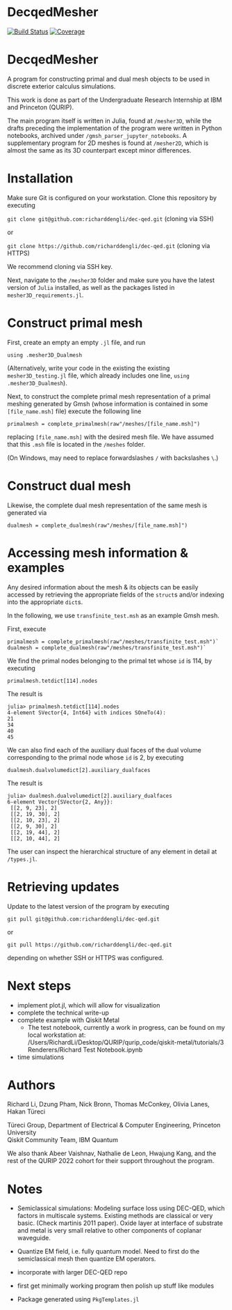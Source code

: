 # DecqedMesher

[![Build Status](https://github.com/richarddengli/DecqedMesher/actions/workflows/CI.yml/badge.svg?branch=main)](https://github.com/richarddengli/DecqedMesher/actions/workflows/CI.yml?query=branch%3Amain)
[![Coverage](https://codecov.io/gh/richarddengli/DecqedMesher.jl/branch/main/graph/badge.svg)](https://codecov.io/gh/richarddengli/DecqedMesher.jl)


# DecqedMesher
A program for constructing primal and dual mesh objects to be used in discrete exterior calculus simulations. 

This work is done as part of the Undergraduate Research Internship at IBM and Princeton (QURIP). 

The main program itself is written in Julia, found at `/mesher3D`, while the drafts preceding the implementation of the program were written in Python notebooks, archived under `/gmsh_parser_jupyter_notebooks`. A supplementary program for 2D meshes is found at `/mesher2D`, which is almost the same as its 3D counterpart except minor differences.

# Installation
Make sure Git is configured on your workstation. Clone this repository by executing

`git clone git@github.com:richarddengli/dec-qed.git` (cloning via SSH)

or 

`git clone https://github.com/richarddengli/dec-qed.git` (cloning via HTTPS)

We recommend cloning via SSH key.

Next, navigate to the `/mesher3D` folder and make sure you have the latest version of `Julia` installed, as well as the packages listed in `mesher3D_requirements.jl`.

# Construct primal mesh
First, create an empty an empty `.jl` file, and run

`using .mesher3D_Dualmesh`

(Alternatively, write your code in the existing the existing `mesher3D_testing.jl` file, which already includes one line, `using .mesher3D_Dualmesh`).

Next, to construct the complete primal mesh representation of a primal meshing generated by Gmsh (whose information is contained in 
some `[file_name.msh]` file) execute the following line 

`primalmesh = complete_primalmesh(raw"/meshes/[file_name.msh]")`

replacing ```[file_name.msh]``` with the desired mesh file. We have assumed that this `.msh` file is located in the `/meshes` folder. 

(On Windows, may need to replace forwardslashes `/` with backslashes `\`.)

# Construct dual mesh

Likewise, the complete dual mesh representation of the same mesh is generated via

`dualmesh = complete_dualmesh(raw"/meshes/[file_name.msh]")`

# Accessing  mesh information & examples
Any desired information about the mesh & its objects can be easily accessed by retrieving the appropriate fields of the `struct`s and/or indexing into the appropriate `dict`s.

In the following, we use  `transfinite_test.msh` as an example Gmsh mesh.

First, execute

```
primalmesh = complete_primalmesh(raw"/meshes/transfinite_test.msh")`
dualmesh = complete_dualmesh(raw"/meshes/transfinite_test.msh")`
```

We find the primal nodes belonging to the primal tet whose `id` is 114, by executing

`primalmesh.tetdict[114].nodes`

The result is
```
julia> primalmesh.tetdict[114].nodes
4-element SVector{4, Int64} with indices SOneTo(4):
21
34
40
45
```

We can also find each of the auxiliary dual faces of the dual volume corresponding to the primal node whose `id` is 2, by executing

`dualmesh.dualvolumedict[2].auxiliary_dualfaces`

The result is
```
julia> dualmesh.dualvolumedict[2].auxiliary_dualfaces
6-element Vector{SVector{2, Any}}:
 [[2, 9, 23], 2]
 [[2, 19, 30], 2]
 [[2, 10, 23], 2]
 [[2, 9, 30], 2]
 [[2, 19, 44], 2]
 [[2, 10, 44], 2]
```

The user can inspect the hierarchical structure of any element in detail at `/types.jl`.

# Retrieving updates
Update to the latest version of the program by executing

`git pull git@github.com:richarddengli/dec-qed.git`

or 

`git pull https://github.com/richarddengli/dec-qed.git` 

depending on whether SSH or HTTPS was configured.

# Next steps
- implement plot.jl, which will allow for visualization
- complete the technical write-up
- complete example with Qiskit Metal
    - The test notebook, currently a work in progress, can be found on my local workstation at: /Users/RichardLi/Desktop/QURIP/qurip_code/qiskit-metal/tutorials/3 Renderers/Richard Test Notebook.ipynb
- time simulations

# Authors
Richard Li, Dzung Pham, Nick Bronn, Thomas McConkey, Olivia Lanes, Hakan Türeci

Türeci Group, Department of Electrical & Computer Engineering, Princeton University
<br>Qiskit Community Team, IBM Quantum

We also thank Abeer Vaishnav, Nathalie de Leon, Hwajung Kang, and the rest of the QURIP 2022 cohort for their support throughout the program. 

# Notes
- Semiclassical simulations: Modeling surface loss using DEC-QED, which factors in multiscale systems. Existing methods are classical or very basic. (Check martinis 2011 paper). Oxide layer at interface of substrate and metal is very small relative to other components of coplanar waveguide.
- Quantize EM field, i.e. fully quantum model. Need to first do the semiclassical mesh then quantize EM operators.
- incorporate with larger DEC-QED repo
- first get minimally working program then polish up stuff like modules

- Package generated using `PkgTemplates.jl`